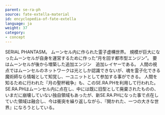 ```yaml
---
parent: se-ra-ph
source: fate-extella-material
id: encyclopedia-of-fate-extella
language: ja
weight: 37
category:
- concept
---
```


SERIAL PHANTASM。
ムーンセル内に作られた霊子虚構世界。
規模が巨大になったムーンセルが自身を運営するために作った“月を回す都市型エンジン”。
要はムーンセルが後から増築した追加エンジン　追加レイヤーである。
人間の視点ではムーンセルのネットワークは光としか認識できないが、魂を霊子化できる魔術師なら情報として知覚し、一ユニットとして参加する事ができる。
人間を知るために行われた『月の聖杯戦争』も、このSE.RA.PHを利用して行われた。
SE.RA.PHはムーンセル内に点在し、中には既に旧型として廃棄されたものの、いまだに崩壊していない独自領域もあったが、新SE.RA.PHになった事で点在していた領域は融合し、今は衝突を繰り返しながら、『開かれた、一つの大きな世界』になろうとしている。
